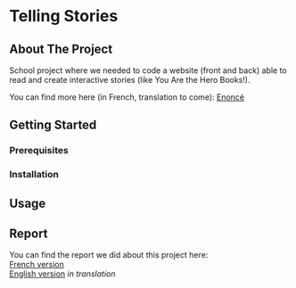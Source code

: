 <br />
<h1 align="left">Telling Stories</h1>

## About The Project
School project where we needed to code a website (front and back) able to read and create interactive stories (like You Are the Hero Books!).

You can find more here (in French, translation to come): [Enoncé](https://github.com/andreamiele/TellingStories/blob/main/enonce.pdf)

## Getting Started

### Prerequisites

### Installation

## Usage

## Report
You can find the report we did about this project here: </br>
[French version]() </br>
[English version]() *in translation*
